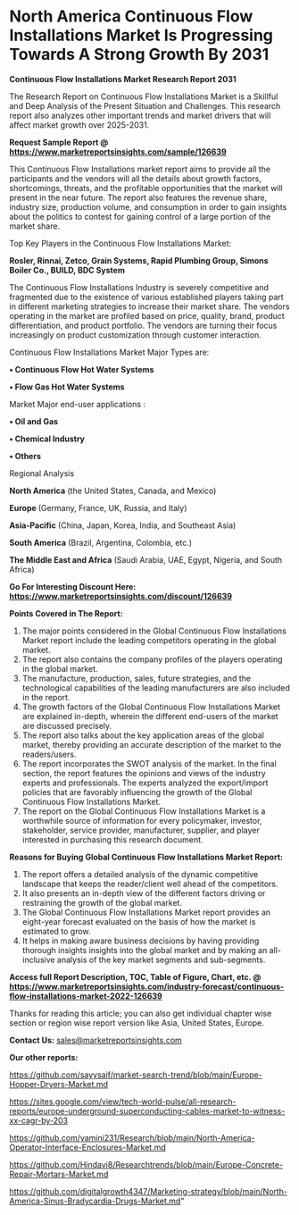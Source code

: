 # North America Continuous Flow Installations Market Is Progressing Towards A Strong Growth By 2031

<strong>Continuous Flow Installations Market Research Report 2031</strong>

The Research Report on Continuous Flow Installations Market is a Skillful and Deep Analysis of the Present Situation and Challenges. This research report also analyzes other important trends and market drivers that will affect market growth over 2025-2031.

<strong>Request Sample Report @ <a href=https://www.marketreportsinsights.com/sample/126639>https://www.marketreportsinsights.com/sample/126639</a></strong>

This Continuous Flow Installations market report aims to provide all the participants and the vendors will all the details about growth factors, shortcomings, threats, and the profitable opportunities that the market will present in the near future. The report also features the revenue share, industry size, production volume, and consumption in order to gain insights about the politics to contest for gaining control of a large portion of the market share.

Top Key Players in the Continuous Flow Installations Market:

<strong>Rosler, Rinnai, Zetco, Grain Systems, Rapid Plumbing Group, Simons Boiler Co., BUILD, BDC System</strong>

The Continuous Flow Installations Industry is severely competitive and fragmented due to the existence of various established players taking part in different marketing strategies to increase their market share. The vendors operating in the market are profiled based on price, quality, brand, product differentiation, and product portfolio. The vendors are turning their focus increasingly on product customization through customer interaction.

Continuous Flow Installations Market Major Types are:

<strong>• Continuous Flow Hot Water Systems

• Flow Gas Hot Water Systems</strong>

Market Major end-user applications :

<strong>• Oil and Gas

• Chemical Industry

• Others</strong>

Regional Analysis

</u><strong><b>North America</b></strong> (the United States, Canada, and Mexico)

<strong><b>Europe </b></strong>(Germany, France, UK, Russia, and Italy)

<strong><b>Asia-Pacific</b></strong> (China, Japan, Korea, India, and Southeast Asia)

<strong><b>South America</b></strong> (Brazil, Argentina, Colombia, etc.)

<strong><b>The Middle East and Africa</b></strong> (Saudi Arabia, UAE, Egypt, Nigeria, and South Africa)

<strong>Go For Interesting Discount Here: <a href=https://www.marketreportsinsights.com/discount/126639>https://www.marketreportsinsights.com/discount/126639</a></strong>

<strong>Points Covered in The Report:</strong>
<ol>
  <li>The major points considered in the Global Continuous Flow Installations Market report include the leading competitors operating in the global market.</li>
  <li>The report also contains the company profiles of the players operating in the global market.</li>
  <li>The manufacture, production, sales, future strategies, and the technological capabilities of the leading manufacturers are also included in the report.</li>
  <li>The growth factors of the Global Continuous Flow Installations Market are explained in-depth, wherein the different end-users of the market are discussed precisely.</li>
  <li>The report also talks about the key application areas of the global market, thereby providing an accurate description of the market to the readers/users.</li>
  <li>The report incorporates the SWOT analysis of the market. In the final section, the report features the opinions and views of the industry experts and professionals. The experts analyzed the export/import policies that are favorably influencing the growth of the Global Continuous Flow Installations Market.</li>
  <li>The report on the Global Continuous Flow Installations Market is a worthwhile source of information for every policymaker, investor, stakeholder, service provider, manufacturer, supplier, and player interested in purchasing this research document.</li>
</ol>
<strong>Reasons for Buying Global Continuous Flow Installations Market Report:</strong>

<ol>
  <li>The report offers a detailed analysis of the dynamic competitive landscape that keeps the reader/client well ahead of the competitors.</li>
  <li>It also presents an in-depth view of the different factors driving or restraining the growth of the global market.</li>
  <li>The Global Continuous Flow Installations Market report provides an eight-year forecast evaluated on the basis of how the market is estimated to grow.</li>
  <li>It helps in making aware business decisions by having providing thorough insights insights into the global market and by making an all-inclusive analysis of the key market segments and sub-segments.</li>
</ol>
<strong>Access full Report Description, TOC, Table of Figure, Chart, etc. @ <a href=https://www.marketreportsinsights.com/industry-forecast/continuous-flow-installations-market-2022-126639>https://www.marketreportsinsights.com/industry-forecast/continuous-flow-installations-market-2022-126639</a></strong>


Thanks for reading this article; you can also get individual chapter wise section or region wise report version like Asia, United States, Europe.

<strong>Contact Us:</strong>
sales@marketreportsinsights.com

<strong>Our other reports:</strong>

<a href=https://github.com/sayysaif/market-search-trend/blob/main/Europe-Hopper-Dryers-Market.md>https://github.com/sayysaif/market-search-trend/blob/main/Europe-Hopper-Dryers-Market.md</a>

<a href=https://sites.google.com/view/tech-world-pulse/all-research-reports/europe-underground-superconducting-cables-market-to-witness-xx-cagr-by-203>https://sites.google.com/view/tech-world-pulse/all-research-reports/europe-underground-superconducting-cables-market-to-witness-xx-cagr-by-203</a>

<a href=https://github.com/yamini231/Research/blob/main/North-America-Operator-Interface-Enclosures-Market.md>https://github.com/yamini231/Research/blob/main/North-America-Operator-Interface-Enclosures-Market.md</a>

<a href=https://github.com/Hindavi8/Researchtrends/blob/main/Europe-Concrete-Repair-Mortars-Market.md>https://github.com/Hindavi8/Researchtrends/blob/main/Europe-Concrete-Repair-Mortars-Market.md</a>

<a href=https://github.com/digitalgrowth4347/Marketing-strategy/blob/main/North-America-Sinus-Bradycardia-Drugs-Market.md>https://github.com/digitalgrowth4347/Marketing-strategy/blob/main/North-America-Sinus-Bradycardia-Drugs-Market.md</a>"
